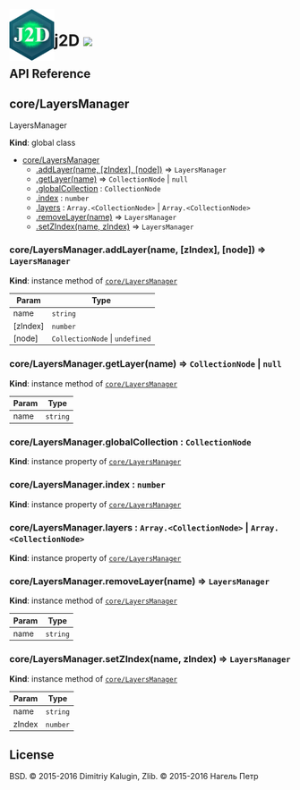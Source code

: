 <img src="https://github.com/fsggs/j2d/blob/0.2.0-dev/src/img/logo.png?raw=true" align="left" width="80"/>
<h1 align="left">j2D <a href="https://www.versioneye.com/user/projects/56afa5f63d82b9003761dfc8">
    <img src="https://www.versioneye.com/user/projects/56afa5f63d82b9003761dfc8/badge.svg?style=flat"/></a></h1>


## API Reference

<a name="core/LayersManager"></a>

## core/LayersManager
LayersManager

**Kind**: global class  

* [core/LayersManager](#core/LayersManager)
    * [.addLayer(name, [zIndex], [node])](#core/LayersManager+addLayer) ⇒ <code>LayersManager</code>
    * [.getLayer(name)](#core/LayersManager+getLayer) ⇒ <code>CollectionNode</code> &#124; <code>null</code>
    * [.globalCollection](#core/LayersManager+globalCollection) : <code>CollectionNode</code>
    * [.index](#core/LayersManager+index) : <code>number</code>
    * [.layers](#core/LayersManager+layers) : <code>Array.&lt;CollectionNode&gt;</code> &#124; <code>Array.&lt;CollectionNode&gt;</code>
    * [.removeLayer(name)](#core/LayersManager+removeLayer) ⇒ <code>LayersManager</code>
    * [.setZIndex(name, zIndex)](#core/LayersManager+setZIndex) ⇒ <code>LayersManager</code>

<a name="core/LayersManager+addLayer"></a>

### core/LayersManager.addLayer(name, [zIndex], [node]) ⇒ <code>LayersManager</code>
**Kind**: instance method of <code>[core/LayersManager](#core/LayersManager)</code>  

| Param | Type |
| --- | --- |
| name | <code>string</code> | 
| [zIndex] | <code>number</code> | 
| [node] | <code>CollectionNode</code> &#124; <code>undefined</code> | 

<a name="core/LayersManager+getLayer"></a>

### core/LayersManager.getLayer(name) ⇒ <code>CollectionNode</code> &#124; <code>null</code>
**Kind**: instance method of <code>[core/LayersManager](#core/LayersManager)</code>  

| Param | Type |
| --- | --- |
| name | <code>string</code> | 

<a name="core/LayersManager+globalCollection"></a>

### core/LayersManager.globalCollection : <code>CollectionNode</code>
**Kind**: instance property of <code>[core/LayersManager](#core/LayersManager)</code>  
<a name="core/LayersManager+index"></a>

### core/LayersManager.index : <code>number</code>
**Kind**: instance property of <code>[core/LayersManager](#core/LayersManager)</code>  
<a name="core/LayersManager+layers"></a>

### core/LayersManager.layers : <code>Array.&lt;CollectionNode&gt;</code> &#124; <code>Array.&lt;CollectionNode&gt;</code>
**Kind**: instance property of <code>[core/LayersManager](#core/LayersManager)</code>  
<a name="core/LayersManager+removeLayer"></a>

### core/LayersManager.removeLayer(name) ⇒ <code>LayersManager</code>
**Kind**: instance method of <code>[core/LayersManager](#core/LayersManager)</code>  

| Param | Type |
| --- | --- |
| name | <code>string</code> | 

<a name="core/LayersManager+setZIndex"></a>

### core/LayersManager.setZIndex(name, zIndex) ⇒ <code>LayersManager</code>
**Kind**: instance method of <code>[core/LayersManager](#core/LayersManager)</code>  

| Param | Type |
| --- | --- |
| name | <code>string</code> | 
| zIndex | <code>number</code> | 


## License

BSD. © 2015-2016 Dimitriy Kalugin, Zlib. © 2015-2016 Нагель Петр

